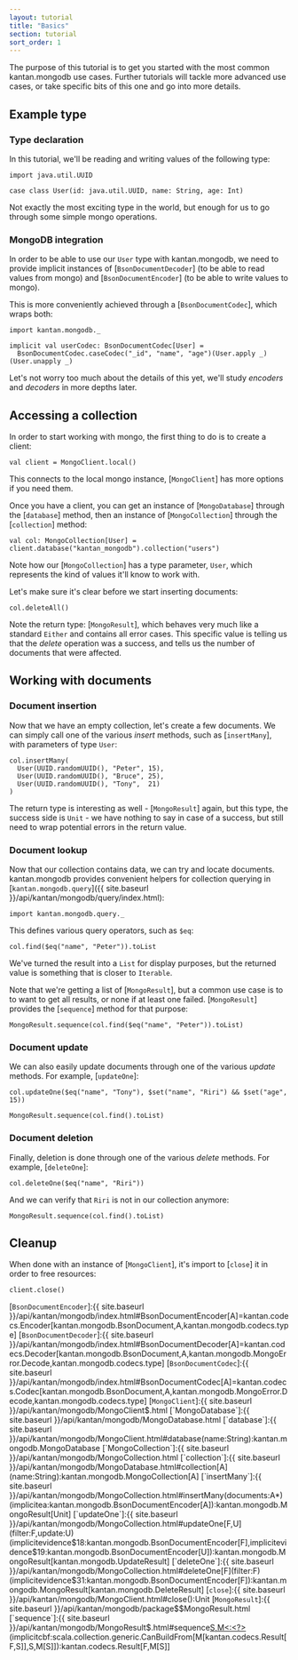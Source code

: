 ```yaml
---
layout: tutorial
title: "Basics"
section: tutorial
sort_order: 1
---
```


The purpose of this tutorial is to get you started with the most common kantan.mongodb use cases. Further tutorials will
tackle more advanced use cases, or take specific bits of this one and go into more details.

## Example type

### Type declaration

In this tutorial, we'll be reading and writing values of the following type:

```tut:silent
import java.util.UUID

case class User(id: java.util.UUID, name: String, age: Int)
```

Not exactly the most exciting type in the world, but enough for us to go through some simple mongo operations.

### MongoDB integration

In order to be able to use our `User` type with kantan.mongodb, we need to provide implicit instances of
[`BsonDocumentDecoder`] (to be able to read values from mongo) and [`BsonDocumentEncoder`] (to be able to write
values to mongo).

This is more conveniently achieved through a [`BsonDocumentCodec`], which wraps both:

```tut:silent
import kantan.mongodb._

implicit val userCodec: BsonDocumentCodec[User] =
  BsonDocumentCodec.caseCodec("_id", "name", "age")(User.apply _)(User.unapply _)
```

Let's not worry too much about the details of this yet, we'll study _encoders_ and _decoders_ in more depths later.

## Accessing a collection

In order to start working with mongo, the first thing to do is to create a client:

```tut:book
val client = MongoClient.local()
```

This connects to the local mongo instance, [`MongoClient`] has more options if you need them.

Once you have a client, you can get an instance of [`MongoDatabase`] through the [`database`] method,
then an instance of [`MongoCollection`] through the [`collection`] method:

```tut:book
val col: MongoCollection[User] = client.database("kantan_mongodb").collection("users")
```

Note how our [`MongoCollection`] has a type parameter, `User`, which represents the kind of values it'll know to work with.

Let's make sure it's clear before we start inserting documents:

```tut:book
col.deleteAll()
```

Note the return type: [`MongoResult`], which behaves very much like a standard `Either` and contains all error cases.
This specific value is telling us that the _delete_ operation was a success, and tells us the number of documents that
were affected.

## Working with documents

### Document insertion

Now that we have an empty collection, let's create a few documents. We can simply call one of the various _insert_ methods,
such as [`insertMany`], with parameters of type `User`:

```tut:book
col.insertMany(
  User(UUID.randomUUID(), "Peter", 15),
  User(UUID.randomUUID(), "Bruce", 25),
  User(UUID.randomUUID(), "Tony",  21)
)
```

The return type is interesting as well - [`MongoResult`] again, but this type, the success side is `Unit` - we have nothing
to say in case of a success, but still need to wrap potential errors in the return value.


### Document lookup

Now that our collection contains data, we can try and locate documents. kantan.mongodb provides convenient helpers for
collection querying in [`kantan.mongodb.query`]({{ site.baseurl }}/api/kantan/mongodb/query/index.html):

```tut:silent
import kantan.mongodb.query._
```

This defines various query operators, such as `$eq`:


```tut:book
col.find($eq("name", "Peter")).toList
```

We've turned the result into a `List` for display purposes, but the returned value is something that is closer to `Iterable`.

Note that we're getting a list of [`MongoResult`], but a common use case is to to want to get all results, or none if at least
one failed. [`MongoResult`] provides the [`sequence`] method for that purpose:

```tut:book
MongoResult.sequence(col.find($eq("name", "Peter")).toList)
```



### Document update

We can also easily update documents through one of the various _update_ methods. For example, [`updateOne`]:

```tut:book
col.updateOne($eq("name", "Tony"), $set("name", "Riri") && $set("age", 15))

MongoResult.sequence(col.find().toList)
```


### Document deletion

Finally, deletion is done through one of the various _delete_ methods. For example, [`deleteOne`]:

```tut:book
col.deleteOne($eq("name", "Riri"))
```

And we can verify that `Riri` is not in our collection anymore:

```tut:book
MongoResult.sequence(col.find().toList)
```

## Cleanup

When done with an instance of [`MongoClient`], it's import to [`close`] it in order to free resources:

```tut:silent
client.close()
```

[`BsonDocumentEncoder`]:{{ site.baseurl }}/api/kantan/mongodb/index.html#BsonDocumentEncoder[A]=kantan.codecs.Encoder[kantan.mongodb.BsonDocument,A,kantan.mongodb.codecs.type]
[`BsonDocumentDecoder`]:{{ site.baseurl }}/api/kantan/mongodb/index.html#BsonDocumentDecoder[A]=kantan.codecs.Decoder[kantan.mongodb.BsonDocument,A,kantan.mongodb.MongoError.Decode,kantan.mongodb.codecs.type]
[`BsonDocumentCodec`]:{{ site.baseurl }}/api/kantan/mongodb/index.html#BsonDocumentCodec[A]=kantan.codecs.Codec[kantan.mongodb.BsonDocument,A,kantan.mongodb.MongoError.Decode,kantan.mongodb.codecs.type]
[`MongoClient`]:{{ site.baseurl }}/api/kantan/mongodb/MongoClient$.html
[`MongoDatabase`]:{{ site.baseurl }}/api/kantan/mongodb/MongoDatabase.html
[`database`]:{{ site.baseurl }}/api/kantan/mongodb/MongoClient.html#database(name:String):kantan.mongodb.MongoDatabase
[`MongoCollection`]:{{ site.baseurl }}/api/kantan/mongodb/MongoCollection.html
[`collection`]:{{ site.baseurl }}/api/kantan/mongodb/MongoDatabase.html#collection[A](name:String):kantan.mongodb.MongoCollection[A]
[`insertMany`]:{{ site.baseurl }}/api/kantan/mongodb/MongoCollection.html#insertMany(documents:A*)(implicitea:kantan.mongodb.BsonDocumentEncoder[A]):kantan.mongodb.MongoResult[Unit]
[`updateOne`]:{{ site.baseurl }}/api/kantan/mongodb/MongoCollection.html#updateOne[F,U](filter:F,update:U)(implicitevidence$18:kantan.mongodb.BsonDocumentEncoder[F],implicitevidence$19:kantan.mongodb.BsonDocumentEncoder[U]):kantan.mongodb.MongoResult[kantan.mongodb.UpdateResult]
[`deleteOne`]:{{ site.baseurl }}/api/kantan/mongodb/MongoCollection.html#deleteOne[F](filter:F)(implicitevidence$31:kantan.mongodb.BsonDocumentEncoder[F]):kantan.mongodb.MongoResult[kantan.mongodb.DeleteResult]
[`close`]:{{ site.baseurl }}/api/kantan/mongodb/MongoClient.html#close():Unit
[`MongoResult`]:{{ site.baseurl }}/api/kantan/mongodb/package$$MongoResult.html
[`sequence`]:{{ site.baseurl }}/api/kantan/mongodb/MongoResult$.html#sequence[S,M<:<?>](rs:M[kantan.codecs.Result[F,S]])(implicitcbf:scala.collection.generic.CanBuildFrom[M[kantan.codecs.Result[F,S]],S,M[S]]):kantan.codecs.Result[F,M[S]]
